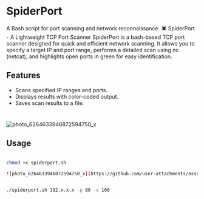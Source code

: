 
# SpiderPort
A Bash script for port scanning and network reconnaissance.
🕷️ SpiderPort  - A Lightweight TCP Port Scanner
SpiderPort is a bash-based TCP port scanner designed for quick and efficient network scanning. It allows you to specify a target IP and port range, performs a detailed scan using nc (netcat), and highlights open ports in green for easy identification.

## Features
- Scans specified IP ranges and ports.
- Displays results with color-coded output.
- Saves scan results to a file.

#
![photo_6264633946872594750_x](https://github.com/user-attachments/assets/f18debcd-d2cc-416a-b001-8b96b9ee919a)

## Usage

```bash

chmod +x spiderport.sh

![photo_6264633946872594750_x](https://github.com/user-attachments/assets/f18debcd-d2cc-416a-b001-8b96b9ee919a)


./spiderport.sh 192.x.x.x -p 80 -e 100


 
